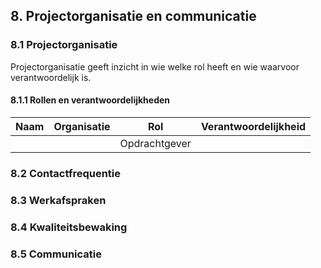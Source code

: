 ## 8. Projectorganisatie en communicatie

### 8.1 Projectorganisatie

Projectorganisatie geeft inzicht in wie welke rol heeft en wie waarvoor verantwoordelijk is.

#### 8.1.1 Rollen en verantwoordelijkheden

| Naam               | Organisatie | Rol                 | Verantwoordelijkheid       |
| ------------------ | ----------- | ------------------- | -------------------------- |
|                    |             | Opdrachtgever       |                            |

### 8.2 Contactfrequentie

### 8.3 Werkafspraken

### 8.4 Kwaliteitsbewaking

### 8.5 Communicatie
